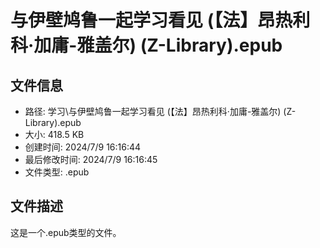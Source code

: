 ﻿# 与伊壁鸠鲁一起学习看见 (【法】昂热利科·加庸-雅盖尔) (Z-Library).epub

## 文件信息
- 路径: 学习\与伊壁鸠鲁一起学习看见 (【法】昂热利科·加庸-雅盖尔) (Z-Library).epub
- 大小: 418.5 KB
- 创建时间: 2024/7/9 16:16:44
- 最后修改时间: 2024/7/9 16:16:45
- 文件类型: .epub

## 文件描述
这是一个.epub类型的文件。

